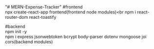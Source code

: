 "# MERN-Expense-Tracker" 
#frontend<br>
npx create-react-app frontend(frontend node modules)<br
npm i react-router-dom react-toastify<br>

#backend<br>
npm init -y<br>
npm i express jsonwebtoken bcrypt body-parser dotenv mongoose joi cors(backend modules)
